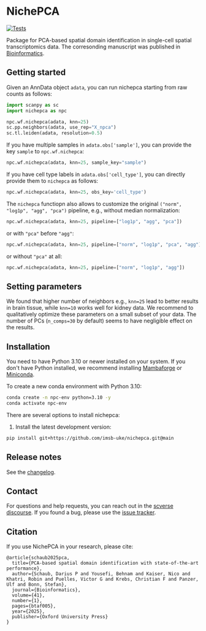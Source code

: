 # NichePCA

[![Tests][badge-tests]][link-tests]
<!-- [![Documentation][badge-docs]][link-docs] -->

[badge-tests]: https://img.shields.io/github/actions/workflow/status/imsb-uke/nichepca/test.yaml?branch=main
[link-tests]: https://github.com/imsb-uke/nichepca/actions/workflows/test.yaml
[badge-docs]: https://img.shields.io/readthedocs/nichepca

Package for PCA-based spatial domain identification in single-cell spatial transcriptomics data. The corresonding manuscript was published in [Bioinformatics](https://academic.oup.com/bioinformatics/article/41/1/btaf005/7945104?).

## Getting started

<!-- Please refer to the [documentation][link-docs]. In particular, the

-   [API documentation][link-api]. -->

Given an AnnData object `adata`, you can run nichepca starting from raw counts as follows:

```python
import scanpy as sc
import nichepca as npc

npc.wf.nichepca(adata, knn=25)
sc.pp.neighbors(adata, use_rep="X_npca")
sc.tl.leiden(adata, resolution=0.5)
```

If you have multiple samples in `adata.obs['sample']`, you can provide the key `sample` to `npc.wf.nichepca`:

```python
npc.wf.nichepca(adata, knn=25, sample_key="sample")
```

If you have cell type labels in `adata.obs['cell_type']`, you can directly provide them to `nichepca` as follows:

```python
npc.wf.nichepca(adata, knn=25, obs_key='cell_type')
```

The `nichepca` functiopn also allows to customize the original `("norm", "log1p", "agg", "pca")` pipeline, e.g., without median normalization:
```python
npc.wf.nichepca(adata, knn=25, pipeline=["log1p", "agg", "pca"])
```
or with `"pca"` before `"agg"`:
```python
npc.wf.nichepca(adata, knn=25, pipeline=["norm", "log1p", "pca", "agg"])
```
or without `"pca"` at all:
```python
npc.wf.nichepca(adata, knn=25, pipeline=["norm", "log1p", "agg"])
```
## Setting parameters
We found that higher number of neighbors e.g., `knn=25` lead to better results in brain tissue, while `knn=10` works well for kidney data. We recommend to qualitatively optimize these parameters on a small subset of your data. The number of PCs (`n_comps=30` by default) seems to have negligible effect on the results.
## Installation

You need to have Python 3.10 or newer installed on your system. If you don't have
Python installed, we recommend installing [Mambaforge](https://github.com/conda-forge/miniforge#mambaforge) or [Miniconda](https://docs.anaconda.com/miniconda/miniconda-install/).

To create a new conda environment with Python 3.10:

```bash
conda create -n npc-env python=3.10 -y
conda activate npc-env
```

There are several options to install nichepca:

<!--
1) Install the latest release of `nichepca` from [PyPI][link-pypi]:

```bash
pip install nichepca
```
-->

1. Install the latest development version:

```bash
pip install git+https://github.com/imsb-uke/nichepca.git@main
```

## Release notes

See the [changelog][changelog].

## Contact

For questions and help requests, you can reach out in the [scverse discourse][scverse-discourse].
If you found a bug, please use the [issue tracker][issue-tracker].

## Citation

If you use NichePCA in your research, please cite:
```
@article{schaub2025pca,
  title={PCA-based spatial domain identification with state-of-the-art performance},
  author={Schaub, Darius P and Yousefi, Behnam and Kaiser, Nico and Khatri, Robin and Puelles, Victor G and Krebs, Christian F and Panzer, Ulf and Bonn, Stefan},
  journal={Bioinformatics},
  volume={41},
  number={1},
  pages={btaf005},
  year={2025},
  publisher={Oxford University Press}
}
```

[scverse-discourse]: https://discourse.scverse.org/
[issue-tracker]: https://github.com/imsb-uke/nichepca/issues
[changelog]: https://nichepca.readthedocs.io/latest/changelog.html
[link-docs]: https://nichepca.readthedocs.io
[link-api]: https://nichepca.readthedocs.io/latest/api.html
[link-pypi]: https://pypi.org/project/nichepca
